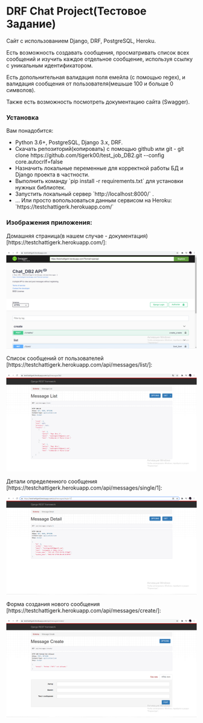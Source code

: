 # DRF Chat Project(Тестовое Задание)
<p>Сайт с использованием Django, DRF, PostgreSQL, Heroku.</p>
<p>Есть возможность создавать сообщения, просматривать список всех сообщений и изучить каждое отдельное сообщение, используя ссылку с уникальным идентификатором.</p>
<p>Есть допольнительная валидация поля емейла (с помощью regex), и валидация сообщения от пользователя(мешьше 100 и больше 0 символов).</p>
<p>Также есть возможность посмотреть документацию сайта (Swagger).</p>
<h3>Установка</h3>
<p>Вам понадобится:</p>
<ul>
  <li>Python 3.6+, PostgreSQL, Django 3.x, DRF.</li>
  <li>Cкачать репозиторий(копировать) с помощью github или git - git clone https://github.com/tigerk00/test_job_DB2.git --config core.autocrlf=false</li>
  <li>Назначить локальные переменные для корректной работы БД и Django проекта в частности.</li>
  <li>Выполнить команду `pip install -r requirements.txt` для установки нужных библиотек.</li>
  <li>Запустить локальный сервер `http://localhost:8000/` .</li>
  <li>... Или просто вопользоваться данным сервисом на Heroku: `https://testchattigerk.herokuapp.com/`</li>
</ul>  
<h3>Изображения приложения:</h3>
<p>Домашняя страница(в нашем случае - документация) [https://testchattigerk.herokuapp.com/]: </p>
<img src="user_experience_images/swagger(home_page).png">
<p>Список сообщений от пользователей [https://testchattigerk.herokuapp.com/api/messages/list/]:</p>
<img src="user_experience_images/message_list.png">
<p>Детали определенного сообщения [https://testchattigerk.herokuapp.com/api/messages/single/1]:</p>
<img src="user_experience_images/message_single.png">
<p>Форма создания нового сообщения [https://testchattigerk.herokuapp.com/api/messages/create/]:</p>
<img src="user_experience_images/message_create.png">